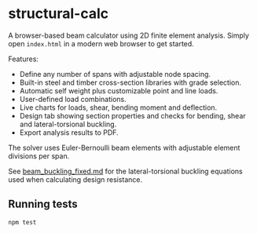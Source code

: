 # structural-calc

A browser-based beam calculator using 2D finite element analysis. Simply open
`index.html` in a modern web browser to get started.

Features:
- Define any number of spans with adjustable node spacing.
- Built-in steel and timber cross-section libraries with grade selection.
- Automatic self weight plus customizable point and line loads.
- User-defined load combinations.
- Live charts for loads, shear, bending moment and deflection.
- Design tab showing section properties and checks for bending, shear and lateral-torsional buckling.
- Export analysis results to PDF.

The solver uses Euler-Bernoulli beam elements with adjustable element divisions per span.

See [beam_buckling_fixed.md](beam_buckling_fixed.md) for the lateral-torsional buckling equations used when calculating design resistance.

## Running tests

```
npm test
```

